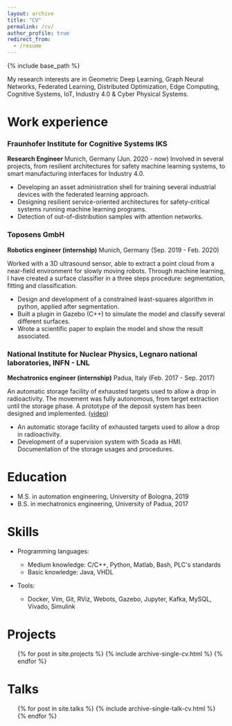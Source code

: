 ```yaml
---
layout: archive
title: "CV"
permalink: /cv/
author_profile: true
redirect_from:
  - /resume
---
```


{% include base_path %}

My research interests are in Geometric Deep Learning,  Graph Neural Networks, Federated Learning, 
Distributed Optimization, Edge Computing, Cognitive Systems, IoT, Industry 4.0 & Cyber Physical Systems. 

Work experience
======

### Fraunhofer Institute for Cognitive Systems IKS
**Research Engineer** Munich, Germany (Jun. 2020 - now)
Involved in several projects, from resilient architectures for safety machine learning systems, 
to smart manufacturing interfaces for Industry 4.0.
  - Developing an asset administration shell for training several industrial devices with the federated learning approach.
  - Designing resilient service-oriented architectures for safety-critical systems running machine learning programs.
  - Detection of out-of-distribution samples with attention networks.

### Toposens GmbH 
**Robotics engineer (internship)** Munich, Germany (Sep. 2019 - Feb. 2020)

Worked with a 3D ultrasound sensor, able to extract a point cloud from a near-field environment for slowly moving robots. 
Through machine learning, I have created a surface classifier in a three steps procedure: segmentation, fitting and classification.

  - Design and development of a constrained least-squares algorithm in python, applied after segmentation.
  - Built a plugin in Gazebo (C++) to simulate the model and classify several different surfaces.
  - Wrote a scientific paper to explain the model and show the result associated.

### National Institute for Nuclear Physics, Legnaro national laboratories, INFN - LNL 
**Mechatronics engineer (internship)** Padua, Italy (Feb. 2017 - Sep. 2017)

An automatic storage facility of exhausted targets used to allow a drop in radioactivity.
The movement was fully autonomous, from target extraction until the storage phase. A prototype of the deposit system has been designed and implemented.
([video](https://www.youtube.com/watch?v=lCyCAb-AQD0))
  - An automatic storage facility of exhausted targets used to allow a drop in radioactivity.
  - Development of a supervision system with Scada as HMI. Documentation of the storage usages and procedures.

Education
======
* M.S. in automation engineering, University of Bologna, 2019
* B.S. in mechatronics engineering, University of Padua, 2017

  
Skills
====== 
* Programming languages:
  * Medium knowledge: C/C++, Python, Matlab, Bash, PLC's standards
  * Basic knowledge: Java, VHDL

* Tools:
  * Docker, Vim, Git, RViz, Webots, Gazebo, Jupyter, Kafka, MySQL, Vivado, Simulink

Projects
======
  <ul>{% for post in site.projects %}
    {% include archive-single-cv.html %}
  {% endfor %}</ul>
  
Talks
======
  <ul>{% for post in site.talks %}
    {% include archive-single-talk-cv.html %}
  {% endfor %}</ul>
  
  

